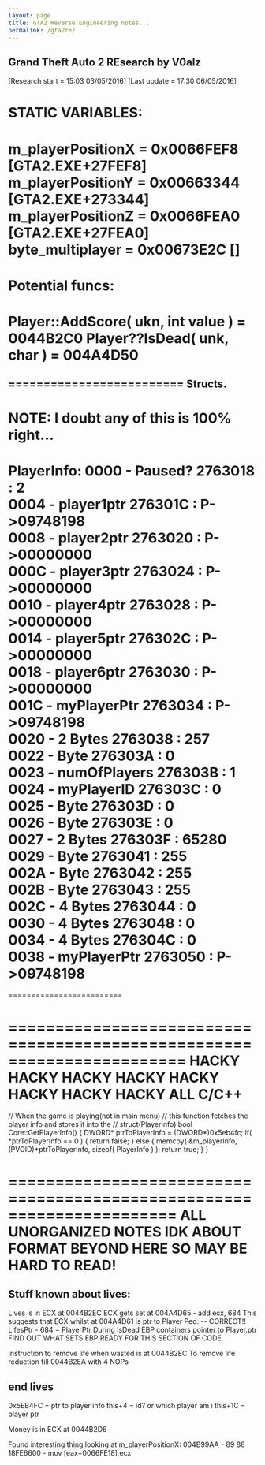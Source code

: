 ```yaml
---
layout: page
title: GTA2 Reverse Engineering notes...
permalink: /gta2re/
---
```

Grand Theft Auto 2 REsearch by V0alz
--------------------------------------------
[Research start	=	15:03 03/05/2016]
[Last update	=	17:30 06/05/2016]

STATIC VARIABLES:
=================
m_playerPositionX = 0x0066FEF8 [GTA2.EXE+27FEF8]
m_playerPositionY = 0x00663344 [GTA2.EXE+273344]
m_playerPositionZ = 0x0066FEA0 [GTA2.EXE+27FEA0]
byte_multiplayer =  0x00673E2C []
=================

Potential funcs:
=================
Player::AddScore( ukn, int value ) = 0044B2C0
Player??IsDead( unk, char ) = 004A4D50
=================

=========================
Structs.
-------------------------
NOTE: I doubt any of
this is 100% right...
=========================
PlayerInfo:
0000 - Paused?           2763018 : 2                   
0004 - player1ptr        276301C : P->09748198         
0008 - player2ptr        2763020 : P->00000000         
000C - player3ptr        2763024 : P->00000000         
0010 - player4ptr        2763028 : P->00000000         
0014 - player5ptr        276302C : P->00000000         
0018 - player6ptr        2763030 : P->00000000         
001C - myPlayerPtr       2763034 : P->09748198         
0020 - 2 Bytes           2763038 : 257                 
0022 - Byte              276303A : 0                   
0023 - numOfPlayers      276303B : 1                   
0024 - myPlayerID        276303C : 0                   
0025 - Byte              276303D : 0                   
0026 - Byte              276303E : 0                   
0027 - 2 Bytes           276303F : 65280               
0029 - Byte              2763041 : 255                 
002A - Byte              2763042 : 255                 
002B - Byte              2763043 : 255                 
002C - 4 Bytes           2763044 : 0                   
0030 - 4 Bytes           2763048 : 0                   
0034 - 4 Bytes           276304C : 0                   
0038 - myPlayerPtr       2763050 : P->09748198    
=========================
=========================

=======================================================================
HACKY HACKY HACKY HACKY HACKY HACKY HACKY HACKY
ALL C/C++
=======================================================================
// When the game is playing(not in main menu)
// this function fetches the player info and stores it into the
// struct(PlayerInfo)
bool Core::GetPlayerInfo()
{
	DWORD* ptrToPlayerInfo = (DWORD*)0x5eb4fc;
	if( *ptrToPlayerInfo == 0 )
	{
		return false;
	}
	else
	{
		memcpy( &m_playerInfo, (PVOID)*ptrToPlayerInfo, sizeof( PlayerInfo ) );
		return true;
	}
}

======================================================================
ALL UNORGANIZED NOTES
IDK ABOUT FORMAT BEYOND HERE SO MAY BE HARD TO READ!
======================================================================

Stuff known about lives:
------------------------
Lives is in ECX at 0044B2EC
ECX gets set at 004A4D65 - add ecx, 684
	This suggests that ECX whilst at 004A4D61 is ptr to Player Ped. -- CORRECT!!
LifesPtr - 684 = PlayerPtr
During IsDead EBP containers pointer to Player.ptr
	FIND OUT WHAT SETS EBP READY FOR THIS SECTION OF CODE.

Instruction to remove life when wasted is at 0044B2EC
To remove life reduction fill 0044B2EA with 4 NOPs

end lives
-------------------------

0x5EB4FC = ptr to player info
this+4 = id? or which player am i
this+1C = player ptr

Money is in ECX at 0044B2D6

Found interesting thing looking at m_playerPositionX:
	004B99AA - 89 88 18FE6600  - mov [eax+0066FE18],ecx
